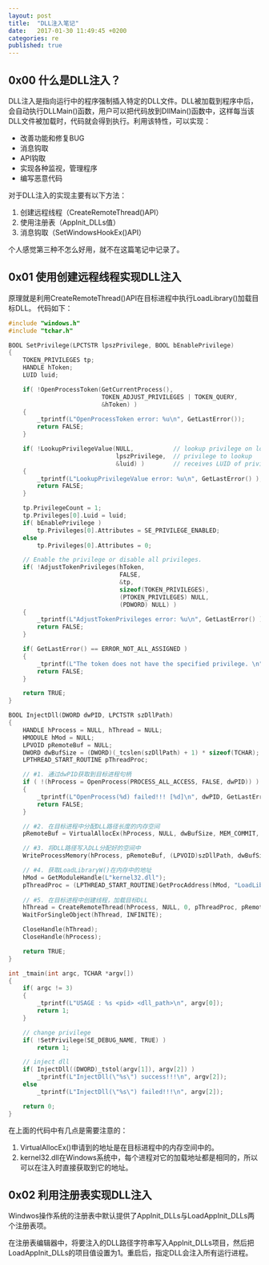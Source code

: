 ```yaml
---
layout: post
title:  "DLL注入笔记"
date:   2017-01-30 11:49:45 +0200
categories: re
published: true
---
```

## 0x00 什么是DLL注入？

DLL注入是指向运行中的程序强制插入特定的DLL文件。DLL被加载到程序中后，会自动执行DLLMain()函数，用户可以把代码放到DllMain()函数中，这样每当该DLL文件被加载时，代码就会得到执行。利用该特性，可以实现：

- 改善功能和修复BUG
- 消息钩取
- API钩取
- 实现各种监视，管理程序
- 编写恶意代码

对于DLL注入的实现主要有以下方法：

1. 创建远程线程（CreateRemoteThread()API）
2. 使用注册表（AppInit_DLLs值）
3. 消息钩取（SetWindowsHookEx()API）

个人感觉第三种不怎么好用，就不在这篇笔记中记录了。 

## 0x01 使用创建远程线程实现DLL注入

原理就是利用CreateRemoteThread()API在目标进程中执行LoadLibrary()加载目标DLL。  代码如下：

```c
#include "windows.h"
#include "tchar.h"

BOOL SetPrivilege(LPCTSTR lpszPrivilege, BOOL bEnablePrivilege) 
{
    TOKEN_PRIVILEGES tp;
    HANDLE hToken;
    LUID luid;

    if( !OpenProcessToken(GetCurrentProcess(),
                          TOKEN_ADJUST_PRIVILEGES | TOKEN_QUERY, 
                          &hToken) )
    {
        _tprintf(L"OpenProcessToken error: %u\n", GetLastError());
        return FALSE;
    }

    if( !LookupPrivilegeValue(NULL,           // lookup privilege on local system
                              lpszPrivilege,  // privilege to lookup 
                              &luid) )        // receives LUID of privilege
    {
        _tprintf(L"LookupPrivilegeValue error: %u\n", GetLastError() ); 
        return FALSE; 
    }

    tp.PrivilegeCount = 1;
    tp.Privileges[0].Luid = luid;
    if( bEnablePrivilege )
        tp.Privileges[0].Attributes = SE_PRIVILEGE_ENABLED;
    else
        tp.Privileges[0].Attributes = 0;

    // Enable the privilege or disable all privileges.
    if( !AdjustTokenPrivileges(hToken, 
                               FALSE, 
                               &tp, 
                               sizeof(TOKEN_PRIVILEGES), 
                               (PTOKEN_PRIVILEGES) NULL, 
                               (PDWORD) NULL) )
    { 
        _tprintf(L"AdjustTokenPrivileges error: %u\n", GetLastError() ); 
        return FALSE; 
    } 

    if( GetLastError() == ERROR_NOT_ALL_ASSIGNED )
    {
        _tprintf(L"The token does not have the specified privilege. \n");
        return FALSE;
    } 

    return TRUE;
}

BOOL InjectDll(DWORD dwPID, LPCTSTR szDllPath)
{
    HANDLE hProcess = NULL, hThread = NULL;
    HMODULE hMod = NULL;
    LPVOID pRemoteBuf = NULL;
    DWORD dwBufSize = (DWORD)(_tcslen(szDllPath) + 1) * sizeof(TCHAR);
    LPTHREAD_START_ROUTINE pThreadProc;

    // #1. 通过dwPID获取到目标进程句柄
    if ( !(hProcess = OpenProcess(PROCESS_ALL_ACCESS, FALSE, dwPID)) )
    {
        _tprintf(L"OpenProcess(%d) failed!!! [%d]\n", dwPID, GetLastError());
        return FALSE;
    }

    // #2. 在目标进程中分配DLL路径长度的内存空间
    pRemoteBuf = VirtualAllocEx(hProcess, NULL, dwBufSize, MEM_COMMIT, PAGE_READWRITE);

    // #3. 将DLL路径写入DLL分配好的空间中
    WriteProcessMemory(hProcess, pRemoteBuf, (LPVOID)szDllPath, dwBufSize, NULL);

    // #4. 获取LoadLibraryW()在内存中的地址
    hMod = GetModuleHandle(L"kernel32.dll");
    pThreadProc = (LPTHREAD_START_ROUTINE)GetProcAddress(hMod, "LoadLibraryW");
    
    // #5. 在目标进程中创建线程，加载目标DLL
    hThread = CreateRemoteThread(hProcess, NULL, 0, pThreadProc, pRemoteBuf, 0, NULL);
    WaitForSingleObject(hThread, INFINITE); 

    CloseHandle(hThread);
    CloseHandle(hProcess);

    return TRUE;
}

int _tmain(int argc, TCHAR *argv[])
{
    if( argc != 3)
    {
        _tprintf(L"USAGE : %s <pid> <dll_path>\n", argv[0]);
        return 1;
    }

    // change privilege
    if( !SetPrivilege(SE_DEBUG_NAME, TRUE) )
        return 1;

    // inject dll
    if( InjectDll((DWORD)_tstol(argv[1]), argv[2]) )
        _tprintf(L"InjectDll(\"%s\") success!!!\n", argv[2]);
    else
        _tprintf(L"InjectDll(\"%s\") failed!!!\n", argv[2]);

    return 0;
}
```

在上面的代码中有几点是需要注意的：

1. VirtualAllocEx()申请到的地址是在目标进程中的内存空间中的。
2. kernel32.dll在Windows系统中，每个进程对它的加载地址都是相同的，所以可以在注入时直接获取到它的地址。

## 0x02 利用注册表实现DLL注入

Windwos操作系统的注册表中默认提供了AppInit_DLLs与LoadAppInit_DLLs两个注册表项。

在注册表编辑器中，将要注入的DLL路径字符串写入AppInit_DLLs项目，然后把LoadAppInit_DLLs的项目值设置为1。重启后，指定DLL会注入所有运行进程。